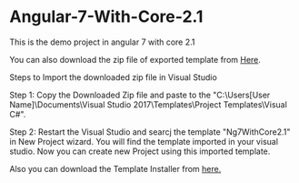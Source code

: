 # Angular-7-With-Core-2.1
This is the demo project in angular 7 with core 2.1

You can also download the zip file of exported template from <a href="https://github.com/AbMishra0039/Angular-7-With-Core-2.1/blob/master/Ng7WithCore2.1.zip?raw=true">Here</a>.

Steps to Import the downloaded zip file in Visual Studio

Step 1: Copy the Downloaded Zip file and paste to the "C:\Users\[User Name]\Documents\Visual Studio 2017\Templates\Project Templates\Visual C#".

Step 2: Restart the Visual Studio and searcj the template "Ng7WithCore2.1" in New Project wizard. You will find the template imported in your visual studio.
        Now you can create new Project using this imported template.
        
Also you can download the Template Installer from <a href="https://github.com/AbMishra0039/Angular-7-With-Core-2.1/blob/master/Angular7WithCore2.1.vsix?raw=true">here.</a>
        
